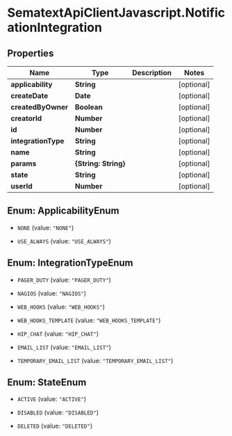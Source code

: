 # SematextApiClientJavascript.NotificationIntegration

## Properties

| Name                | Type                 | Description | Notes      |
| ------------------- | -------------------- | ----------- | ---------- |
| **applicability**   | **String**           |             | [optional] |
| **createDate**      | **Date**             |             | [optional] |
| **createdByOwner**  | **Boolean**          |             | [optional] |
| **creatorId**       | **Number**           |             | [optional] |
| **id**              | **Number**           |             | [optional] |
| **integrationType** | **String**           |             | [optional] |
| **name**            | **String**           |             | [optional] |
| **params**          | **{String: String}** |             | [optional] |
| **state**           | **String**           |             | [optional] |
| **userId**          | **Number**           |             | [optional] |

<a name="ApplicabilityEnum"></a>

## Enum: ApplicabilityEnum

- `NONE` (value: `"NONE"`)

- `USE_ALWAYS` (value: `"USE_ALWAYS"`)

<a name="IntegrationTypeEnum"></a>

## Enum: IntegrationTypeEnum

- `PAGER_DUTY` (value: `"PAGER_DUTY"`)

- `NAGIOS` (value: `"NAGIOS"`)

- `WEB_HOOKS` (value: `"WEB_HOOKS"`)

- `WEB_HOOKS_TEMPLATE` (value: `"WEB_HOOKS_TEMPLATE"`)

- `HIP_CHAT` (value: `"HIP_CHAT"`)

- `EMAIL_LIST` (value: `"EMAIL_LIST"`)

- `TEMPORARY_EMAIL_LIST` (value: `"TEMPORARY_EMAIL_LIST"`)

<a name="StateEnum"></a>

## Enum: StateEnum

- `ACTIVE` (value: `"ACTIVE"`)

- `DISABLED` (value: `"DISABLED"`)

- `DELETED` (value: `"DELETED"`)
